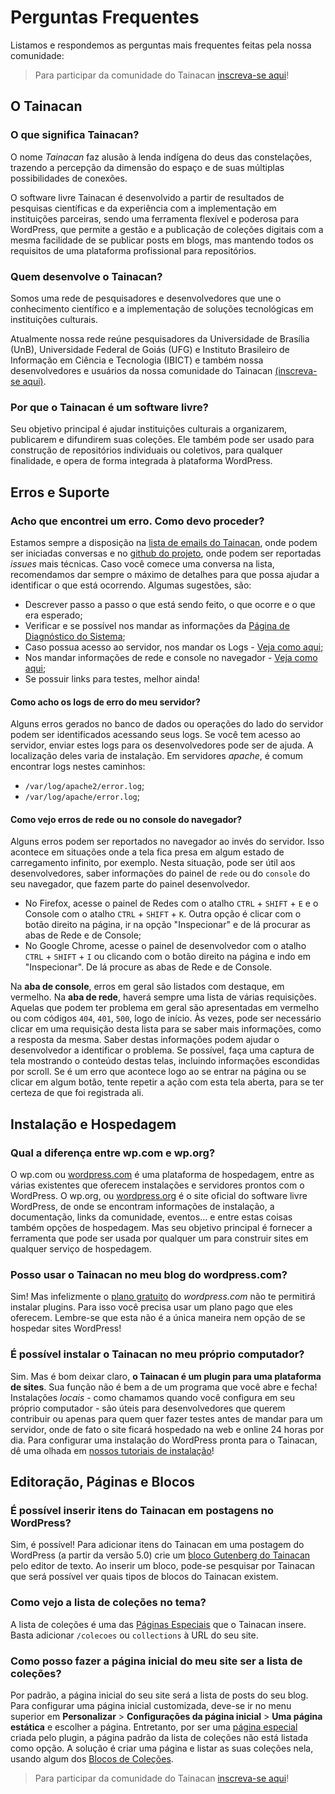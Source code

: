 # Perguntas Frequentes

Listamos e respondemos as perguntas mais frequentes feitas pela nossa comunidade:

> Para participar da comunidade do Tainacan [inscreva-se aqui](https://lists.riseup.net/www/subscribe/tainacan)!

## O Tainacan

### O que significa Tainacan?

O nome _Tainacan_ faz alusão à lenda indígena do deus das constelações, trazendo a percepção da dimensão do espaço e de suas múltiplas possibilidades de conexões.

O software livre Tainacan é desenvolvido a partir de resultados de pesquisas científicas e da experiência com a implementação em instituições parceiras, sendo uma ferramenta flexível e poderosa para WordPress, que permite a gestão e a publicação de coleções digitais com a mesma facilidade de se publicar posts em blogs, mas mantendo todos os requisitos de uma plataforma profissional para repositórios.

### Quem desenvolve o Tainacan?

Somos uma rede de pesquisadores e desenvolvedores que une o conhecimento científico e a implementação de soluções tecnológicas em instituições culturais.

Atualmente nossa rede reúne pesquisadores da Universidade de Brasília (UnB), Universidade Federal de Goiás (UFG) e Instituto Brasileiro de Informação em Ciência e Tecnologia (IBICT) e também nossa desenvolvedores e usuários da nossa comunidade do Tainacan [(inscreva-se aqui)](https://lists.riseup.net/www/subscribe/tainacan).

### Por que o Tainacan é um software livre?

Seu objetivo principal é ajudar instituições culturais a organizarem, publicarem e difundirem suas coleções. Ele também pode ser usado para construção de repositórios individuais ou coletivos, para qualquer finalidade, e opera de forma integrada à plataforma WordPress.

## Erros e Suporte

### Acho que encontrei um erro. Como devo proceder?

Estamos sempre a disposição na [lista de emails do Tainacan](https://lists.riseup.net/www/subscribe/tainacan), onde podem ser iniciadas conversas e no [github do projeto](https://github.com/tainacan/tainacan), onde podem ser reportadas _issues_ mais técnicas. Caso você comece uma conversa na lista, recomendamos dar sempre o máximo de detalhes para que possa ajudar a identificar o que está ocorrendo. Algumas sugestões, são:

* Descrever passo a passo o que está sendo feito, o que ocorre e o que era esperado;
* Verificar e se possível nos mandar as informações da [Página de Diagnóstico do Sistema](/pt-br/optimization?id=diagnóstico-do-sistema);
* Caso possua acesso ao servidor, nos mandar os Logs - [Veja como aqui](#como-acho-os-logs-do-meu-servidor);
* Nos mandar informações de rede e console no navegador - [Veja como aqui](#como-vejo-erros-de-rede-ou-no-console-do-navegador);
* Se possuir links para testes, melhor ainda!

#### Como acho os logs de erro do meu servidor?

Alguns erros gerados no banco de dados ou operações do lado do servidor podem ser identificados acessando seus logs. Se você tem acesso ao servidor, enviar estes logs para os desenvolvedores pode ser de ajuda. A localização deles varia de instalação. Em servidores _apache_, é comum encontrar logs nestes caminhos:

* `/var/log/apache2/error.log`;
* `/var/log/apache/error.log`;

#### Como vejo erros de rede ou no console do navegador?

Alguns erros podem ser reportados no navegador ao invés do servidor. Isso acontece em situações onde a tela fica presa em algum estado de carregamento infinito, por exemplo. Nesta situação, pode ser útil aos desenvolvedores, saber informações do painel de `rede` ou do `console` do seu navegador, que fazem parte do painel desenvolvedor.

* No Firefox, acesse o painel de Redes com o atalho `CTRL` + `SHIFT` + `E` e o Console com o atalho `CTRL` + `SHIFT` + `K`. Outra opção é clicar com o botão direito na página, ir na opção "Inspecionar" e de lá procurar as abas de Rede e de Console; 
* No Google Chrome, acesse o painel de desenvolvedor com o atalho `CTRL` + `SHIFT` + `I` ou clicando com o botão direito na página e indo em "Inspecionar". De lá procure as abas de Rede e de Console.

Na **aba de console**, erros em geral são listados com destaque, em vermelho. Na **aba de rede**, haverá sempre uma lista de várias requisições. Aquelas que podem ter problema em geral são apresentadas em vermelho ou com códigos `404`, `401`, `500`, logo de início. Às vezes, pode ser necessário clicar em uma requisição desta lista para se saber mais informações, como a resposta da mesma. Saber destas informações podem ajudar o desenvolvedor a identificar o problema. Se possível, faça uma captura de tela mostrando o conteúdo destas telas, incluindo informações escondidas por scroll. Se é um erro que acontece logo ao se entrar na página ou se clicar em algum botão, tente repetir a ação com esta tela aberta, para se ter certeza de que foi registrada ali.

## Instalação e Hospedagem

### Qual a diferença entre wp.com e wp.org?

O wp.com ou [wordpress.com](https://br.wordpress.com 'ignore') é uma plataforma de hospedagem, entre as várias existentes que oferecem instalações e servidores prontos com o WordPress. O wp.org, ou [wordpress.org](https://br.wordpress.org 'ignore') é o site oficial do software livre WordPress, de onde se encontram informações de instalação, a documentação, links da comunidade, eventos... e entre estas coisas também opções de hospedagem. Mas seu objetivo principal é fornecer a ferramenta que pode ser usada por qualquer um para construir sites em qualquer serviço de hospedagem.

### Posso usar o Tainacan no meu blog do wordpress.com?

Sim! Mas infelizmente o [plano gratuito](https://br.wordpress.com/pricing/ 'ignore') do _wordpress.com_ não te permitirá instalar plugins. Para isso você precisa usar um plano pago que eles oferecem. Lembre-se que esta não é a única maneira nem opção de se hospedar sites WordPress!

### É possível instalar o Tainacan no meu próprio computador?

Sim. Mas é bom deixar claro, **o Tainacan é um plugin para uma plataforma de sites**. Sua função não é bem a de um programa que você abre e fecha! Instalações _locais_ - como chamamos quando você configura em seu próprio computador - são úteis para desenvolvedores que querem contribuir ou apenas para quem quer fazer testes antes de mandar para um servidor, onde de fato o site ficará hospedado na web e online 24 horas por dia. Para configurar uma instalação do WordPress pronta para o Tainacan, dê uma olhada em [nossos tutoriais de instalação](/pt-br/instalacao)!

## Editoração, Páginas e Blocos

### É possível inserir itens do Tainacan em postagens no WordPress?

Sim, é possível! Para adicionar itens do Tainacan em uma postagem do WordPress (a partir da versão 5.0) crie um [bloco Gutenberg do Tainacan](/pt-br/gutenberg-blocks) pelo editor de texto. Ao inserir um bloco, pode-se pesquisar por Tainacan que será possível ver quais tipos de blocos do Tainacan existem.

### Como vejo a lista de coleções no tema?

A lista de coleções é uma das [Páginas Especiais](#/pt-br/tainacan-pages) que o Tainacan insere. Basta adicionar `/colecoes` ou `collections` à URL do seu site.

### Como posso fazer a página inicial do meu site ser a lista de coleções?

Por padrão, a página inicial do seu site será a lista de posts do seu blog. Para configurar uma página inicial customizada, deve-se ir no menu superior em **Personalizar** > **Configurações da página inicial** > **Uma página estática** e escolher a página. Entretanto, por ser uma [página especial](#/pt-br/tainacan-pages) criada pelo plugin, a página padrão da lista de coleções não está listada como opção. A solução é criar uma página e listar as suas coleções nela, usando algum dos [Blocos de Coleções](/pt-br/blocks-collections.md).


> Para participar da comunidade do Tainacan [inscreva-se aqui](https://lists.riseup.net/www/subscribe/tainacan)!